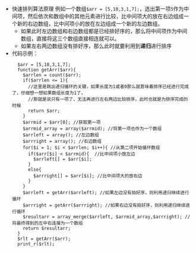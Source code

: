 - 快速排列算法原理
例如一个数组`$arr = [5,10,3,1,7];`，选出第一项`5`作为中间项，然后依次和数组中的其他元素进行比较，比中间项大的放在右边组成一个新的右边数组，比中间项小的放在左边组成一个新的左边数组。
  - 如果此时左边数组和右边数组都是已经排好序的，那么将中间项作为中间数组，直接将这三个数组直接相连就可以。
  - 如果左右两边数组没有排好序，那么此时就要利用到**递归**进行排序
- 代码示例：
  ```
    $arr = [5,10,3,1,7];
    function getArr($arr){
      $arrlen = count($arr);
      if($arrlen <= 1){  
        //这里是跳出递归循环的关键，如果长度为1或者0那么就意味着排序已经进行完成了，仔细想一想如果数组长度为1了，
        //那就是说只有一项了，无法再进行左右两边比较排序，此时也就是为排序完成的时候
        return $arr;
      }
      $arrmid = $arr[0]; //获取第一项
      $arrmid_array = array($arrmid); //将第一项也作为一个数组
      $arrleft = array(); //左边数组
      $arrright = array(); //右边数组
      for($i = 1; $i < $arrlen; $i++){ //从第二项开始循环数组
        if($arr[$i] < $arrmid){  //比中间项小放左边
          $arrleft[] = $arr[$i];
        }
        else{
          $arrright[] = $arr[$i]; //比中间项大的放右边
        }
      }
      $arrleft = getArr($arrleft); //如果左边没有拍好序，则利用递归继续进行循环
      $arrright = getArr($arrright); //如果右边没有拍好序，则利用递归继续进行循环
      $resultarr = array_merge($arrleft, $arrmid_array,$arrright); //将最终得到的左中右连接为一个数组
      return $resultarr;
    }
    $rlt = getArr($arr);
    print_r($rlt);
  ```